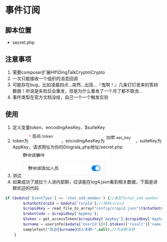 # 事件订阅

## 脚本位置

* secret.php

## 注意事项

1. 需要composer扩展Hlf\DingTalkCrypto\Crypto
2. 一次只能接收一个组织的消息回调
3. 可能存在bug，比如凌晨四点...突然...出现...『鬼啊！』几条钉钉发来的答辩数据！听说是失败后会重发，但是为什么重发了一个月了都不取消...
4. 事件类型在官方文档没给，自己一个一个触发实验

## 使用

1. 定义变量$token、$encodingAesKey、$suiteKey
2. token为![](../../../.gitbook/assets/image.png)，encodingAesKey为![](<../../../.gitbook/assets/image (1).png>)，suiteKey为AppKey，请求网址为你的Dingraia\_php地址/secret.php
3. 测试![](<../../../.gitbook/assets/image (2).png>)
4. 如果成功了就拉个人进内部群，应该能在log4.json看到相关数据，下面是进群欢迎的代码

```php
if ($edata['EventType'] == 'chat_add_member') {//类型为chat_add_member
        $chatbotCorpId = $edata['CorpId'];//得到corpid
        $cropidkey = read_file_to_array("config/cropid.json")[$chatbotCorpId];
        $robotCode = $cropidkey['AppKey'];
        $token = get_accessToken($cropidkey['AppKey'],$cropidkey['AppSecret']);//钉钉api万物之源
        $urname = userinfo($edata['UserId'][0],$token)['result']['name'];//获取用户名字
        sampleText("欢迎{$urname}加入本群~",null);//内部群消息
    }
```
